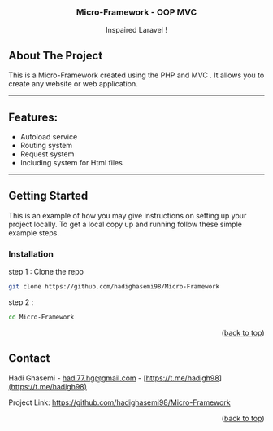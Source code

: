 
<div id="top"></div>

<div align="center">
  <h3 align="center"> Micro-Framework - OOP MVC </h3>
</div>
  <p align="center">
    Inspaired Laravel !
    
    
  </p>
</div>

<!-- ABOUT THE PROJECT -->
## About The Project

This is a Micro-Framework created using the PHP and MVC . It allows you to create any website or web application.

-----
<a name="item1"></a>
## Features:
* Autoload service
* Routing system
* Request system
* Including system for Html files

-----
<!-- GETTING STARTED -->
## Getting Started

This is an example of how you may give instructions on setting up your project locally.
To get a local copy up and running follow these simple example steps.

### Installation

step 1 : 
Clone the repo
   ```sh
   git clone https://github.com/hadighasemi98/Micro-Framework
   ```
   
step 2 : 
   ```sh
   cd Micro-Framework
   ```
   
<p align="right">(<a href="#top">back to top</a>)</p>

<!-- CONTACT -->
## Contact

Hadi Ghasemi - hadi77.hg@gmail.com - [https://t.me/hadigh98](https://t.me/hadigh98)

Project Link: https://github.com/hadighasemi98/Micro-Framework

<p align="right">(<a href="#top">back to top</a>)</p>

